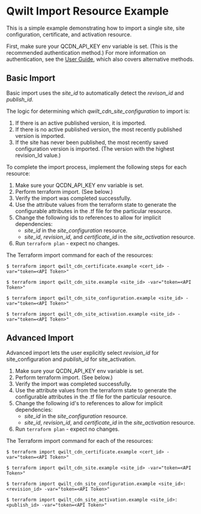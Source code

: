 # Qwilt Import Resource Example

This is a simple example demonstrating how to import a single site, site configuration, certificate, and activation resource.

First, make sure your QCDN_API_KEY env variable is set. (This is the recommended authentication method.)
For more information on authentication, see the [User Guide](https://docs.qwilt.com/docs/terraform-user-guide#authentication), which also covers alternative methods.

## Basic Import

Basic import uses the *site_id* to automatically detect the *revison_id* and *publish_id*.

The logic for determining which *qwilt_cdn_site_configuration* to import is:
1. If there is an active published version, it is imported.
2. If there is no active published version, the most recently published version is imported.
3. If the site has never been published, the most recently saved configuration version is imported. (The version with the highest revision_Id value.)

To complete the import process, implement the following steps for each resource:
1. Make sure your QCDN_API_KEY env variable is set.
2. Perform terraform import. (See below.)
2. Verify the import was completed successfully.
3. Use the attribute values from the terraform state to generate the configurable attributes in the .tf file for the particular resource.
4. Change the following ids to references to allow for implicit dependencies:
   - *site_id* in the *site_configuration* resource.
   - *site_id*, *revision_id*, and *certificate_id* in the *site_activation* resource.
5. Run ```terraform plan``` - expect no changes.


The Terraform import command for each of the resources:

```
$ terraform import qwilt_cdn_certificate.example <cert_id> -var="token=<API Token>"

$ terraform import qwilt_cdn_site.example <site_id> -var="token=<API Token>"

$ terraform import qwilt_cdn_site_configuration.example <site_id> -var="token=<API Token>"

$ terraform import qwilt_cdn_site_activation.example <site_id> -var="token=<API Token>"
```

## Advanced Import

Advanced import lets the user explicitly select *revision_id* for site_configuration and *publish_id* for site_activation.


1. Make sure your QCDN_API_KEY env variable is set.
2. Perform terraform import. (See below.)
2. Verify the import was completed successfully.
3. Use the attribute values from the terraform state to generate the configurable attributes in the .tf file for the particular resource.
4. Change the following id's to references to allow for implicit dependencies:
   - *site_id* in the *site_configuration* resource.
   - *site_id*, *revision_id*, and *certificate_id* in the *site_activation* resource.
5. Run ```terraform plan``` - expect no changes.



The Terraform import command for each of the resources:
```
$ terraform import qwilt_cdn_certificate.example <cert_id> -var="token=<API Token>"

$ terraform import qwilt_cdn_site.example <site_id> -var="token=<API Token>"

$ terraform import qwilt_cdn_site_configuration.example <site_id>:<revision_id> -var="token=<API Token>"

$ terraform import qwilt_cdn_site_activation.example <site_id>:<publish_id> -var="token=<API Token>"
```